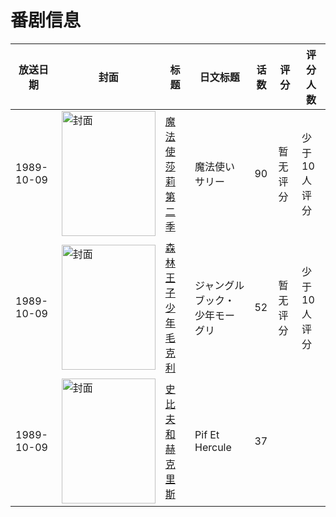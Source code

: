 # 番剧信息

|放送日期|封面|标题|日文标题|话数|评分|评分人数|
|---|---|---|---|---|---|---|
|1989-10-09|<img src="https://lain.bgm.tv/pic/cover/c/cb/99/90874_kvZSV.jpg" alt="封面" style="width:150px;height:200px;object-fit:cover;">|[魔法使莎莉 第二季](https://bangumi.tv/subject/90874)|魔法使いサリー|90|暂无评分|少于10人评分|
|1989-10-09|<img src="https://lain.bgm.tv/pic/cover/c/3a/d7/140974_62uKZ.jpg" alt="封面" style="width:150px;height:200px;object-fit:cover;">|[森林王子 少年毛克利](https://bangumi.tv/subject/140974)|ジャングルブック・少年モーグリ|52|暂无评分|少于10人评分|
|1989-10-09|<img src="https://lain.bgm.tv/pic/cover/c/33/9f/208770_DdDpS.jpg" alt="封面" style="width:150px;height:200px;object-fit:cover;">|[史比夫和赫克里斯](https://bangumi.tv/subject/208770)|Pif Et Hercule|37|||
